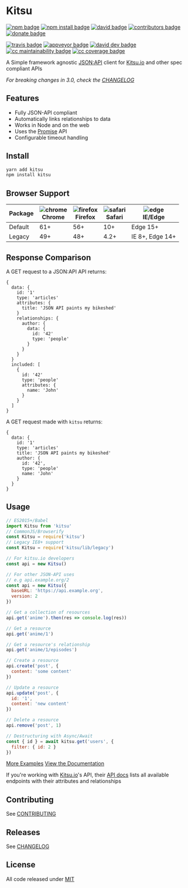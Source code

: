 # Kitsu

[![npm badge]][npm]
[![npm install badge]][npm]
[![david badge]][david]
[![contributors badge]][contributors]
[![donate badge]][donate]

[![travis badge]][travis]
[![appveyor badge]][appveyor]
[![david dev badge]][david dev]
[![cc maintainability badge]][cc maintainability]
[![cc coverage badge]][cc coverage]

A Simple framework agnostic [JSON:API] client for [Kitsu.io] and other spec compliant APIs

*For breaking changes in 3.0, check the [CHANGELOG][BREAKING]*

## Features

- Fully JSON-API compliant
- Automatically links relationships to data
- Works in Node and on the web
- Uses the [Promise] API
- Configurable timeout handling

## Install

```bash
yarn add kitsu
npm install kitsu
```


## Browser Support

| Package | ![chrome]</br>Chrome | ![firefox]</br>Firefox | ![safari]</br>Safari | ![edge]</br>IE/Edge
| ------- | -------------------- | ---------------------- | -------------------- | ----------------
| Default | 61+                  | 56+                    | 10+                  | Edge 15+
| Legacy  | 49+                  | 48+                    | 4.2+                 | IE 8+, Edge 14+

[chrome]:https://raw.githubusercontent.com/godban/browsers-support-badges/master/src/images/chrome.png
[firefox]:https://raw.githubusercontent.com/godban/browsers-support-badges/master/src/images/firefox.png
[safari]:https://raw.githubusercontent.com/godban/browsers-support-badges/master/src/images/safari.png
[edge]:https://raw.githubusercontent.com/godban/browsers-support-badges/master/src/images/edge.png


## Response Comparison

A GET request to a JSON:API API returns:

```json5
{
  data: {
    id: '1'
    type: 'articles'
    attributes: {
      title: 'JSON API paints my bikeshed'
    }
    relationships: {
      author: {
        data: {
          id: '42'
          type: 'people'
        }
      }
    }
  }
  included: [
    {
      id: '42'
      type: 'people'
      attributes: {
        name: 'John'
      }
    }
  ]
}
```

A GET request made with `kitsu` returns:
```json5
{
  data: {
    id: '1'
    type: 'articles'
    title: 'JSON API paints my bikeshed'
    author: {
      id: '42',
      type: 'people'
      name: 'John'
    }
  }
}
```

## Usage

```javascript
// ES2015+/Babel
import Kitsu from 'kitsu'
// CommonJS/Browserify
const Kitsu = require('kitsu')
// Legacy IE8+ support
const Kitsu = require('kitsu/lib/legacy')

// For kitsu.io developers
const api = new Kitsu()

// For other JSON-API uses
// e.g api.example.org/2
const api = new Kitsu({
  baseURL: 'https://api.example.org',
  version: 2
})

// Get a collection of resources
api.get('anime').then(res => console.log(res))

// Get a resource
api.get('anime/1')

// Get a resource's relationship
api.get('anime/1/episodes')

// Create a resource
api.create('post', {
  content: 'some content'
})

// Update a resource
api.update('post', {
  id: '1',
  content: 'new content'
})

// Delete a resource
api.remove('post', 1)

// Destructuring with Async/Await
const { id } = await kitsu.get('users', {
  filter: { id: 2 }
})
```

[More Examples]
[View the Documentation]

If you're working with [Kitsu.io]'s API, their [API docs][Kitsu.io API Docs] lists all available
endpoints with their attributes and relationships

## Contributing

See [CONTRIBUTING]

## Releases

See [CHANGELOG]

## License

All code released under [MIT]

[Kitsu.io]:https://kitsu.io
[JSON:API]:http://jsonapi.org
[Promise]:https://developer.mozilla.org/en-US/docs/Web/JavaScript/Guide/Using_promises
[More Examples]:https://github.com/wopian/kitsu/tree/master/example
[View the Documentation]:https://github.com/wopian/kitsu/blob/v3.1.4/DOCS.md
[Kitsu.io API Docs]:https://kitsu.docs.apiary.io

[BREAKING]:https://github.com/wopian/kitsu/blob/master/CHANGELOG.md#breaking-changes
[CHANGELOG]:https://github.com/wopian/kitsu-inactivity-pruner/blob/master/CHANGELOG.md
[CONTRIBUTING]:https://github.com/wopian/kitsu-inactivity-pruner/blob/master/CONTRIBUTING.md
[MIT]:https://github.com/wopian/kitsu/blob/master/LICENSE.md

[npm]:https://www.npmjs.com/package/kitsu
[npm badge]:https://img.shields.io/npm/v/kitsu.svg?style=flat-square
[npm install badge]:https://img.shields.io/npm/dt/kitsu.svg?style=flat-square

[travis]:https://travis-ci.org/wopian/kitsu
[travis badge]:https://img.shields.io/travis/wopian/kitsu/master.svg?style=flat-square&label=linux%20%26%20macOS

[appveyor]:https://ci.appveyor.com/project/wopian/kitsu
[appveyor badge]:https://img.shields.io/appveyor/ci/wopian/kitsu/master.svg?style=flat-square&label=windows

[cc coverage]:https://codeclimate.com/github/wopian/kitsu/code
[cc coverage badge]:https://img.shields.io/codeclimate/c/wopian/kitsu.svg?style=flat-square
[cc maintainability]:https://codeclimate.com/github/wopian/kitsu
[cc maintainability badge]:https://img.shields.io/codeclimate/maintainability/wopian/kitsu.svg?style=flat-square

[david]:https://david-dm.org/wopian/kitsu
[david badge]:https://img.shields.io/david/wopian/kitsu.svg?style=flat-square
[david dev]:https://david-dm.org/wopian/kitsu?type=dev
[david dev badge]:https://img.shields.io/david/dev/wopian/kitsu.svg?style=flat-square

[contributors]:https://github.com/wopian/kitsu/graphs/contributors
[contributors badge]:https://img.shields.io/github/contributors/wopian/kitsu.svg?style=flat-square

[donate]:https://www.patreon.com/wopian
[donate badge]:https://img.shields.io/badge/patreon-donate-ff69b4.svg?style=flat-square
